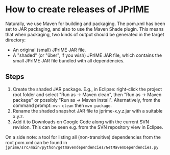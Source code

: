 # How to create releases of JPrIME #

Naturally, we use Maven for building and packaging. The pom.xml has been set to JAR packaging, and also to use the Maven Shade plugin. This means that when packaging, two kinds of output should be generated in the target directory:
  * An original (small) JPrIME JAR file.
  * A "shaded" (or "über", if you wish) JPrIME JAR file, which contains the small JPrIME JAR file bundled with all dependencies.

## Steps ##
  1. Create the shaded JAR package. E.g., in Eclipse: right-click the project root folder and select "Run as -> Maven clean", then "Run as -> Maven package" or possibly "Run as -> Maven install". Alternatively, from the command prompt: `mvn clean` then `mvn package`.
  1. Rename the shaded snapshot JAR file to jprime-x.y.z.jar with a suitable x.y.z.
  1. Add it to Downloads on Google Code along with the current SVN revision. This can be seen e.g. from the SVN repository view in Eclipse.

On a side note: a tool for listing all (non-transitive) dependencies from the root pom.xml can be found in `jprime/src/main/python/getmavendependencies/GetMavenDependencies.py`